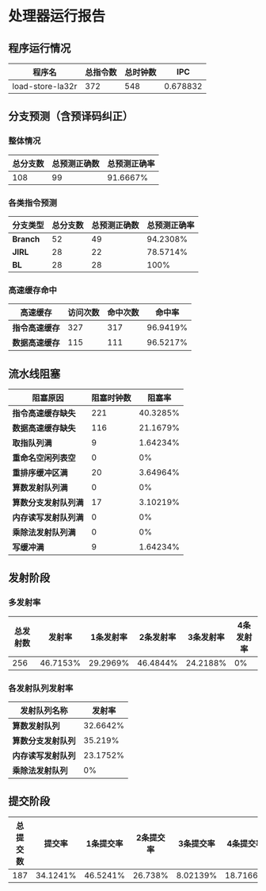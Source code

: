 # 处理器运行报告
## 程序运行情况
|程序名|总指令数|总时钟数|IPC|
|---|---|---|---|
|load-store-la32r|372|548|0.678832|

## 分支预测（含预译码纠正）
### 整体情况
|总分支数|总预测正确数|总预测正确率|
|---|---|---|
|108|99|91.6667%|

### 各类指令预测
|分支类型|总分支数|总预测正确数|总预测正确率|
|---|---|---|---|
|**Branch**| 52 | 49 | 94.2308%|
|**JIRL**| 28 | 22 | 78.5714%|
|**BL**| 28 | 28 | 100%|

### 高速缓存命中
|高速缓存|访问次数|命中次数|命中率|
|---|---|---|---|
|**指令高速缓存**| 327 | 317 | 96.9419%|
|**数据高速缓存**| 115 | 111 | 96.5217%|
## 流水线阻塞
|阻塞原因|阻塞时钟数|阻塞率|
|---|---|---|
|**指令高速缓存缺失**| 221 | 40.3285%|
|**数据高速缓存缺失**| 116 | 21.1679%|
|**取指队列满**| 9 | 1.64234%|
|**重命名空闲列表空**|0 | 0%|
|**重排序缓冲区满**|20 | 3.64964%|
|**算数发射队列满**|0 | 0%|
|**算数分支发射队列满**|17 | 3.10219%|
|**内存读写发射队列满**|0 | 0%|
|**乘除法发射队列满**|0 | 0%|
|**写缓冲满**|9 | 1.64234%|

## 发射阶段
### 多发射率
|总发射数|发射率|1条发射率|2条发射率|3条发射率|4条发射率|
|---|---|---|---|---|---|
|256|46.7153%|29.2969%|46.4844%|24.2188%|0%|

### 各发射队列发射率
|发射队列名称|发射率|
|---|---|
|**算数发射队列**|32.6642%|
|**算数分支发射队列**|35.219%|
|**内存读写发射队列**|23.1752%|
|**乘除法发射队列**|0%|

## 提交阶段
|总提交数|提交率|1条提交率|2条提交率|3条提交率|4条提交率|
|---|---|---|---|---|---|
|187|34.1241%|46.5241%|26.738%|8.02139%|18.7166%|
